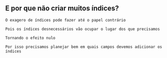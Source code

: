 ## E por que não criar muitos índices?

```
O exagero de índices pode fazer até o papel contrário
```

```
Pois os índices desnecessários vão ocupar o lugar dos que precisamos
```

```
Tornando o efeito nulo
```

```
Por isso precisamos planejar bem em quais campos devemos adicionar os índices
```
